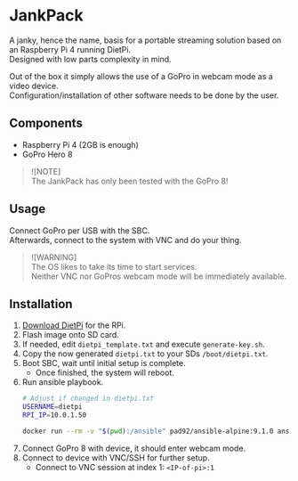 # JankPack
A janky, hence the name, basis for a portable streaming solution based on an Raspberry Pi 4 running DietPi.  
Designed with low parts complexity in mind.

Out of the box it simply allows the use of a GoPro in webcam mode as a video device.  
Configuration/installation of other software needs to be done by the user.

## Components
- Raspberry Pi 4 (2GB is enough)
- GoPro Hero 8

> ![NOTE]  
> The JankPack has only been tested with the GoPro 8!

## Usage
Connect GoPro per USB with the SBC.  
Afterwards, connect to the system with VNC and do your thing.

> ![WARNING]  
> The OS likes to take its time to start services.  
> Neither VNC nor GoPros webcam mode will be immediately available.

## Installation
1. [Download DietPi](https://dietpi.com/downloads/images/DietPi_RPi-ARMv8-Bookworm.img.xz) for the RPi.
2. Flash image onto SD card.
3. If needed, edit `dietpi_template.txt` and execute `generate-key.sh`.
4. Copy the now generated `dietpi.txt` to your SDs `/boot/dietpi.txt`.
5. Boot SBC, wait until initial setup is complete.
   - Once finished, the system will reboot.
6. Run ansible playbook.
   ```bash
   # Adjust if changed in dietpi.txt
   USERNAME=dietpi
   RPI_IP=10.0.1.50

   docker run --rm -v "$(pwd):/ansible" pad92/ansible-alpine:9.1.0 ansible-playbook -i "$RPI_IP," -u $USERNAME --private-key=/ansible/ansible_key /ansible/playbook.yaml
   ```
7. Connect GoPro 8 with device, it should enter webcam mode.
8. Connect to device with VNC/SSH for further setup.
   - Connect to VNC session at index 1: `<IP-of-pi>:1`
